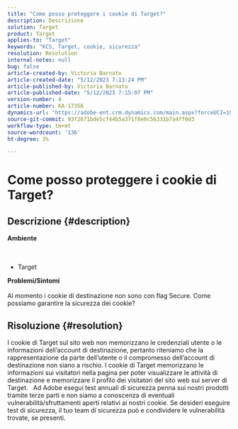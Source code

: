 ```yaml
---
title: "Come posso proteggere i cookie di Target?"
description: Descrizione
solution: Target
product: Target
applies-to: "Target"
keywords: "KCS, Target, cookie, sicurezza"
resolution: Resolution
internal-notes: null
bug: false
article-created-by: Victoria Barnato
article-created-date: "5/12/2023 7:13:24 PM"
article-published-by: Victoria Barnato
article-published-date: "5/12/2023 7:15:07 PM"
version-number: 4
article-number: KA-17356
dynamics-url: "https://adobe-ent.crm.dynamics.com/main.aspx?forceUCI=1&pagetype=entityrecord&etn=knowledgearticle&id=fb57e90b-f9f0-ed11-8849-6045bd006ce9"
source-git-commit: 93f2671bde5cf44b5a371f0e0c56331b7a4ff0d3
workflow-type: tm+mt
source-wordcount: '136'
ht-degree: 3%

---
```


# Come posso proteggere i cookie di Target?

## Descrizione {#description}

<b>Ambiente</b><br> <br><br>
- Target



<b>Problemi/Sintomi</b><br><br>Al momento i cookie di destinazione non sono con flag Secure. Come possiamo garantire la sicurezza dei cookie?

## Risoluzione {#resolution}


I cookie di Target sul sito web non memorizzano le credenziali utente o le informazioni dell’account di destinazione, pertanto riteniamo che la rappresentazione da parte dell’utente o il compromesso dell’account di destinazione non siano a rischio. I cookie di Target memorizzano le informazioni sui visitatori nella pagina per poter visualizzare le attività di destinazione e memorizzare il profilo dei visitatori del sito web sui server di Target.
 
Ad Adobe esegui test annuali di sicurezza penna sui nostri prodotti tramite terze parti e non siamo a conoscenza di eventuali vulnerabilità/sfruttamenti aperti relativi ai nostri cookie. Se desideri eseguire test di sicurezza, il tuo team di sicurezza può e condividere le vulnerabilità trovate, se presenti.

